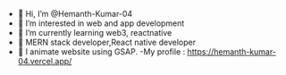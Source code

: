 - 👋 Hi, I’m @Hemanth-Kumar-04
- 👀 I’m interested in web and app development
- 🌱 I’m currently learning web3, reactnative
- 🌱 MERN stack developer,React native developer
- 👀 I animate website using GSAP.
-My profile : https://hemanth-kumar-04.vercel.app/

<!---
Hemanth-Kumar-04/Hemanth-Kumar-04 is a ✨ special ✨ repository because its `README.md` (this file) appears on your GitHub profile.
You can click the Preview link to take a look at your changes.
--->
